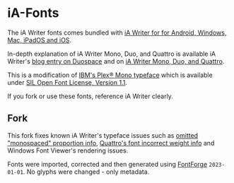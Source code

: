 # iA-Fonts

The iA Writer fonts comes bundled with [iA Writer for for Android, Windows, Mac, iPadOS and iOS](https://ia.net/writer).

In-depth explanation of iA Writer Mono, Duo, and Quattro is available iA Writer's [blog entry on Duospace](https://ia.net/topics/in-search-of-the-perfect-writing-font) and on [iA Writer Mono, Duo, and Quattro](https://ia.net/topics/a-typographic-christmas).

This is a modification of [IBM's Plex® Mono typeface](https://github.com/IBM/type) which is available under [SIL Open Font License, Version 1.1](https://opensource.org/license/ofl-1-1).

If you fork or use these fonts, reference iA Writer clearly.

## Fork

This fork fixes known iA Writer's typeface issues such as [omitted "monospaced" proportion info](https://github.com/iaolo/iA-Fonts/issues/73), [Quattro's font incorrect weight info](https://github.com/iaolo/iA-Fonts/issues/78) and Windows Font Viewer's rendering issues.

Fonts were imported, corrected and then generated using [FontForge](https://fontforge.org) `2023-01-01`. No glyphs were changed - only metadata.
